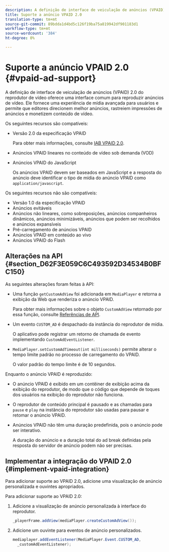 ```yaml
---
description: A definição de interface de veiculação de anúncios (VPAID) 2.0 do reprodutor de vídeo oferece uma interface comum para reproduzir anúncios de vídeo. Ele fornece uma experiência de mídia avançada para usuários e permite que editores direcionem melhor anúncios, rastreiem impressões de anúncios e monetizem conteúdo de vídeo.
title: Suporte a anúncio VPAID 2.0
translation-type: tm+mt
source-git-commit: 89bdda1d4bd5c126f19ba75a819942df901183d1
workflow-type: tm+mt
source-wordcount: '384'
ht-degree: 0%

---
```



# Suporte a anúncio VPAID 2.0 {#vpaid-ad-support}

A definição de interface de veiculação de anúncios (VPAID) 2.0 do reprodutor de vídeo oferece uma interface comum para reproduzir anúncios de vídeo. Ele fornece uma experiência de mídia avançada para usuários e permite que editores direcionem melhor anúncios, rastreiem impressões de anúncios e monetizem conteúdo de vídeo.

Os seguintes recursos são compatíveis:

* Versão 2.0 da especificação VPAID

   Para obter mais informações, consulte [IAB VPAID 2.0](https://www.iab.com/wp-content/uploads/2015/06/VPAID_2_0_Final_04-10-2012.pdf).
* Anúncios VPAID lineares no conteúdo de vídeo sob demanda (VOD)
* Anúncios VPAID do JavaScript

   Os anúncios VPAID devem ser baseados em JavaScript e a resposta do anúncio deve identificar o tipo de mídia do anúncio VPAID como `application/javascript`.

Os seguintes recursos não são compatíveis:

* Versão 1.0 da especificação VPAID
* Anúncios evitáveis
* Anúncios não lineares, como sobreposições, anúncios companheiros dinâmicos, anúncios minimizáveis, anúncios que podem ser recolhidos e anúncios expansíveis
* Pré-carregamento de anúncios VPAID
* Anúncios VPAID em conteúdo ao vivo
* Anúncios VPAID do Flash

## Alterações na API {#section_D62F3E059C6C493592D34534B0BFC150}

As seguintes alterações foram feitas à API:

* Uma função `getCustomAdView` foi adicionada em `MediaPlayer` e retorna a exibição da Web que renderiza o anúncio VPAID.

   Para obter mais informações sobre o objeto `CustomAdView` retornado por essa função, consulte [Referências de API](https://help.adobe.com/en_US/primetime/api/psdk/javadoc_1.4/index.html).

* Um evento `CUSTOM_AD` é despachado da instância do reprodutor de mídia.

   O aplicativo pode registrar um retorno de chamada de evento implementando `CustomAdEventListener`.

* `MediaPlayer.setCustomAdTimeout(int milliseconds)` permite alterar o tempo limite padrão no processo de carregamento do VPAID.

   O valor padrão do tempo limite é de 10 segundos.

<!--<a id="section_495700E1C5404A7B85307A4137C740C5"></a>-->

Enquanto o anúncio VPAID é reproduzido:

* O anúncio VPAID é exibido em um contêiner de exibição acima da exibição do reprodutor, de modo que o código que depende de toques dos usuários na exibição do reprodutor não funciona.
* O reprodutor de conteúdo principal é pausado e as chamadas para `pause` e `play` na instância do reprodutor são usadas para pausar e retomar o anúncio VPAID.

* Anúncios VPAID não têm uma duração predefinida, pois o anúncio pode ser interativo.

   A duração do anúncio e a duração total do ad break definidas pela resposta do servidor de anúncio podem não ser precisas.

## Implementar a integração do VPAID 2.0 {#implement-vpaid-integration}

Para adicionar suporte ao VPAID 2.0, adicione uma visualização de anúncio personalizada e ouvintes apropriados.

Para adicionar suporte ao VPAID 2.0:

1. Adicione a visualização de anúncio personalizada à interface do reprodutor.

   ```java
   _playerFrame.addView(mediaPlayer.createCustomAdView());
   ```

1. Adicione um ouvinte para eventos de anúncio personalizados.

   ```java
   mediaplayer.addEventListener(MediaPlayer.Event.CUSTOM_AD,  
     _customAdEventListener);
   ```
